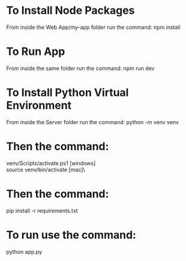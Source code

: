 # To Install Node Packages 
From inside the Web App/my-app folder run the command: npm install
# To Run App
From inside the same folder run the command: npm run dev


# To Install Python Virtual Environment
From inside the Server folder run the command: python -m venv venv
# Then the command: 
venv/Scripts/activate.ps1 [windows]\
source venv/bin/activate [mac]\
# Then the command:
pip install -r requirements.txt
# To run use the command: 
python app.py
